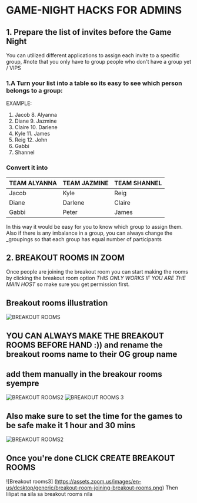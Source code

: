 # GAME-NIGHT HACKS FOR ADMINS
## 1. Prepare the list of invites before the Game Night
You can utilized different applications to assign each invite to a specific group,
#note that you only have to group people who don't have a group yet / VIPS

### 1.A Turn your list into a table so its easy to see which person belongs to a group: 
EXAMPLE: 
1. Jacob           8. Alyanna
2. Diane           9. Jazmine
3. Claire          10. Darlene
4. Kyle            11. James
5. Reig            12. John
6. Gabbi 
7. Shannel

### Convert it into 

|TEAM ALYANNA | TEAM JAZMINE | TEAM SHANNEL |
| ----------  | -----------  | ------------ |
| Jacob       | Kyle         | Reig         |
| Diane       | Darlene      | Claire       |
| Gabbi       | Peter        | James        |


In this way it would be easy for you to know which group to assign them.
Also if there is any imbalance in a group, you can always change the _groupings
so that each group has equal number of participants

## 2. BREAKOUT ROOMS IN ZOOM 
Once people are joining the breakout room you can start making the rooms by clicking the breakout room
option _THIS ONLY WORKS IF YOU ARE THE MAIN HOST_ so make sure you get permission first.

## Breakout rooms illustration
![BREAKOUT ROOMS ](https://assets.zoom.us/images/en-us/desktop/generic/create-breakout-rooms.png)
## YOU CAN ALWAYS MAKE THE BREAKOUT ROOMS BEFORE HAND :)) and rename the breakout rooms name to their OG group name

## add them manually in the breakour rooms syempre 
![BREAKOUT ROOMS2 ](https://assets.zoom.us/images/en-us/desktop/generic/breakout-room-in-progress.png)
![BREAKOUT ROOMS 3](https://assets.zoom.us/images/en-us/desktop/generic/breakout-rooms-assign-participants.png)

## Also make sure to set the time for the games to be safe make it 1 hour and 30 mins
![BREAKOUT ROOMS2 ](https://s3.amazonaws.com/zoom-support-cdn/images/en-us/desktop/generic/breakout-rooms-options.png)

## Once you're done CLICK CREATE BREAKOUT ROOMS 
![Breakout rooms3] (https://assets.zoom.us/images/en-us/desktop/generic/breakout-room-joining-breakout-rooms.png)
Then lilipat na sila sa breakout rooms nila





